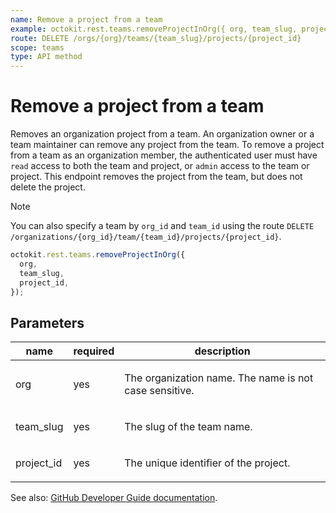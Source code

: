 ```yaml
---
name: Remove a project from a team
example: octokit.rest.teams.removeProjectInOrg({ org, team_slug, project_id })
route: DELETE /orgs/{org}/teams/{team_slug}/projects/{project_id}
scope: teams
type: API method
---
```


# Remove a project from a team

Removes an organization project from a team. An organization owner or a team maintainer can remove any project from the team. To remove a project from a team as an organization member, the authenticated user must have `read` access to both the team and project, or `admin` access to the team or project. This endpoint removes the project from the team, but does not delete the project.

> [!NOTE]
> You can also specify a team by `org_id` and `team_id` using the route `DELETE /organizations/{org_id}/team/{team_id}/projects/{project_id}`.

```js
octokit.rest.teams.removeProjectInOrg({
  org,
  team_slug,
  project_id,
});
```

## Parameters

<table>
  <thead>
    <tr>
      <th>name</th>
      <th>required</th>
      <th>description</th>
    </tr>
  </thead>
  <tbody>
    <tr><td>org</td><td>yes</td><td>

The organization name. The name is not case sensitive.

</td></tr>
<tr><td>team_slug</td><td>yes</td><td>

The slug of the team name.

</td></tr>
<tr><td>project_id</td><td>yes</td><td>

The unique identifier of the project.

</td></tr>
  </tbody>
</table>

See also: [GitHub Developer Guide documentation](https://docs.github.com/rest/teams/teams#remove-a-project-from-a-team).
